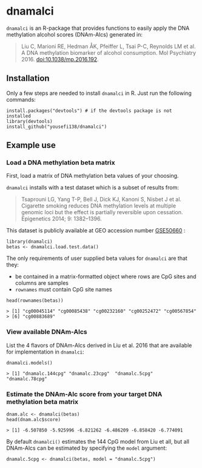 dnamalci
========

`dnamalci` is an R-package that provides functions to easily apply the
DNA methylation alcohol scores (DNAm-Alcs) generated in:

> Liu C, Marioni RE, Hedman ÅK, Pfeiffer L, Tsai P-C, Reynolds LM et al.
> A DNA methylation biomarker of alcohol consumption. Mol Psychiatry
> 2016. <doi:10.1038/mp.2016.192>.

Installation
------------

Only a few steps are needed to install `dnamalci` in R. Just run the
following commands:

    install.packages("devtools") # if the devtools package is not installed
    library(devtools)
    install_github("yousefi138/dnamalci")

Example use
-----------

### Load a DNA methylation beta matrix

First, load a matrix of DNA methylation beta values of your choosing.

`dnamalci` installs with a test dataset which is a subset of results
from:

> Tsaprouni LG, Yang T-P, Bell J, Dick KJ, Kanoni S, Nisbet J et al.
> Cigarette smoking reduces DNA methylation levels at multiple genomic
> loci but the effect is partially reversible upon cessation.
> Epigenetics 2014; 9: 1382–1396.

This dataset is publicly available at GEO accession number
[GSE50660](https://www.ncbi.nlm.nih.gov/geo/query/acc.cgi?acc=GSE50660)
:

    library(dnamalci)
    betas <- dnamalci.load.test.data()

The only requirements of user supplied beta values for `dnamalci` are
that they:

-   be contained in a matrix-formatted object where rows are CpG sites
    and columns are samples
-   `rownames` must contain CpG site names

<!-- -->

    head(rownames(betas))

    > [1] "cg00045114" "cg00085438" "cg00232160" "cg00252472" "cg00567854"
    > [6] "cg00883689"

### View available DNAm-Alcs

List the 4 flavors of DNAm-Alcs derived in Liu et al. 2016 that are
available for implementation in `dnamalci`:

    dnamalci.models()

    > [1] "dnamalc.144cpg" "dnamalc.23cpg"  "dnamalc.5cpg"   "dnamalc.78cpg"

### Estimate the DNAm-Alc score from your target DNA methylation beta matrix

    dnam.alc <- dnamalci(betas)
    head(dnam.alc$score)

    > [1] -6.507850 -5.925996 -6.821262 -6.486209 -6.858420 -6.774091

By default `dnamalci()` estimates the 144 CpG model from Liu et all, but
all DNAm-Alcs can be estimated by specifying the `model` argument:

    dnamalc.5cpg <- dnamalci(betas, model = "dnamalc.5cpg")

